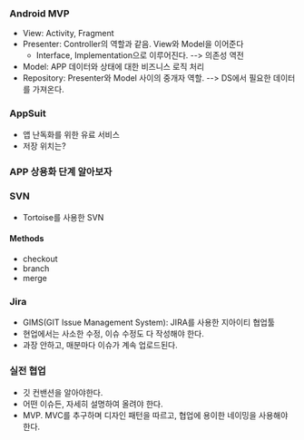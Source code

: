 ### Android MVP
- View: Activity, Fragment
- Presenter: Controller의 역할과 같음. View와 Model을 이어준다
  -  Interface, Implementation으로 이루어진다. --> 의존성 역전
- Model: APP 데이터와 상태에 대한 비즈니스 로직 처리
- Repository: Presenter와 Model 사이의 중개자 역할. --> DS에서 필요한 데이터를 가져온다. 

### AppSuit
- 앱 난독화를 위한 유료 서비스
- 저장 위치는? 

### APP 상용화 단계 알아보자

### SVN
- Tortoise를 사용한 SVN
#### Methods
- checkout
- branch
- merge

### Jira 
- GIMS(GIT Issue Management System): JIRA를 사용한 지아이티 협업툴
- 현업에서는 사소한 수정, 이슈 수정도 다 작성해야 한다.
- 과장 안하고, 매분마다 이슈가 계속 업로드된다.

### 실전 협업
- 깃 컨밴션을 알아야한다.
- 어떤 이슈든, 자세히 설명하여 올려야 한다. 
- MVP. MVC를 추구하며 디자인 패턴을 따르고, 협업에 용이한 네이밍을 사용해야 한다.






